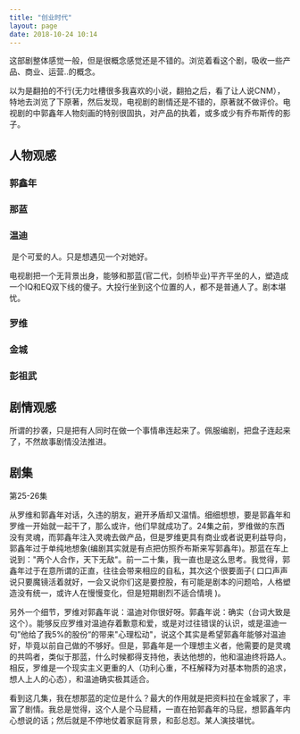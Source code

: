 ```yaml
---
title: "创业时代"
layout: page
date: 2018-10-24 10:14
---
```




这部剧整体感觉一般，但是很概念感觉还是不错的。浏览着看这个剧，吸收一些产品、商业、运营..的概念。

以为是翻拍的不行(无力吐槽很多我喜欢的小说，翻拍之后，看了让人说CNM），特地去浏览了下原著，然后发现，电视剧的剧情还是不错的，原著就不做评价。电视剧的中郭鑫年人物刻画的特别很固执，对产品的执着，或多或少有乔布斯传的影子。

## 人物观感

### 郭鑫年



### 那蓝



### 温迪

​       是个可爱的人。只是想遇见一个对她好。

​       电视剧把一个无背景出身，能够和那蓝(官二代，剑桥毕业)平齐平坐的人，塑造成一个IQ和EQ双下线的傻子。大投行坐到这个位置的人，都不是普通人了。剧本堪忧。

### 罗维



### 金城



### 彭祖武



## 剧情观感

所谓的抄袭，只是把有人同时在做一个事情串连起来了。佩服编剧，把盘子连起来了，不然故事剧情没法推进。







## 剧集

第25-26集

​     从罗维和郭鑫年对话，久违的朋友，避开矛盾却又温情。细细想想，要是郭鑫年和罗维一开始就一起干了，那么或许，他们早就成功了。24集之前，罗维做的东西没有灵魂，而郭鑫年注入灵魂去做产品，但是罗维更具有商业或者说更利益导向，郭鑫年过于单纯地想象(编剧其实就是有点把仿照乔布斯来写郭鑫年)。那蓝在车上说到："两个人合作，天下无敌"。前一二十集，我一直也是这么思考。我觉得，郭鑫年过于在意所谓的正直，往往会带来相应的自私，其次这个很要面子( 口口声声说只要魔镜活着就好，一会又说你们这是要控股，有可能是剧本的问题哈，人格塑造没有统一，或许人在慢慢变化，但是短期剧烈不适合情境 )。

   另外一个细节，罗维对郭鑫年说：温迪对你很好呀。郭鑫年说：确实（台词大致是这个）。能够反应罗维对温迪存着歉意和爱，或是对过往错误的认识，或是温迪一句”他给了我5%的股份“的带来"心理松动"，说这个其实是希望郭鑫年能够对温迪好，毕竟以前自己做的不够好。但是，郭鑫年是一个理想主义者，他需要的是灵魂的共鸣者，类似于那蓝，什么时候都得支持他，表达他想的，他和温迪终将路人。相反，罗维是一个现实主义更重的人（功利心重，不枉解释为对基本物质的追求，想人上人的心态），和温迪确实极其适合。

看到这几集，我在想那蓝的定位是什么？最大的作用就是把资料拉在金城家了，丰富了剧情。我总是觉得，这个人是个马屁精，一直在拍郭鑫年的马屁，想郭鑫年内心想说的话；然后就是不停地仗着家庭背景，和彭总怼。某人演技堪忧。
